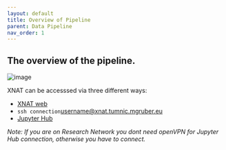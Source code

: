 ```yaml
---
layout: default
title: Overview of Pipeline
parent: Data Pipeline
nav_order: 1
---
```


## The overview of the pipeline.

![image](https://user-images.githubusercontent.com/40626584/200499588-b6458610-8ef0-4dc8-86d9-f747e2707ee5.png)


XNAT can be accesssed via three different ways:  
- [XNAT web](xnat.tumnic.mgruber.eu/)
- ``ssh connection``<username@xnat.tumnic.mgruber.eu>
- [Jupyter Hub](http://10.0.4.1:8000/hub/login)

_Note: If you are on Research Network you dont need openVPN for Jupyter Hub connection, otherwise you have to connect._
